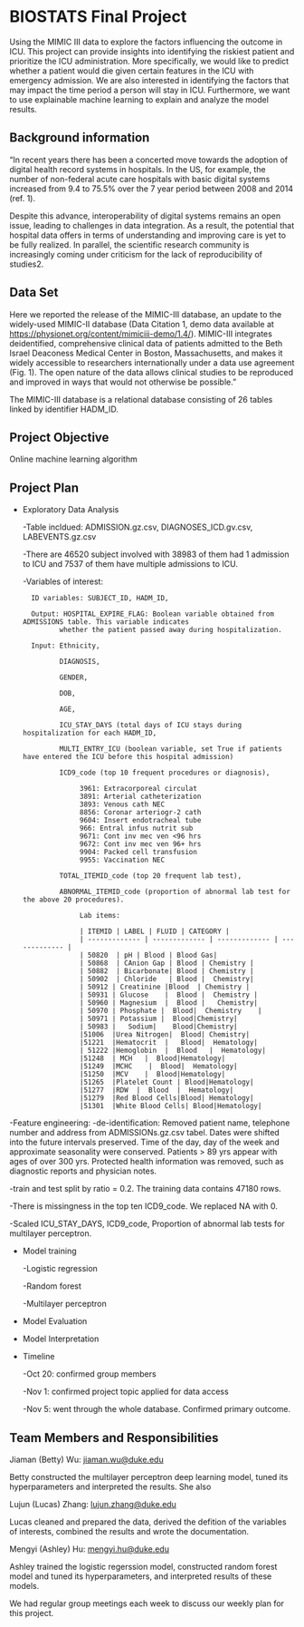 # BIOSTATS Final Project
Using the MIMIC III data to explore the factors influencing the outcome in ICU. This project can provide insights into identifying the riskiest patient and prioritize the ICU administration. More specifically, we would like to predict whether a patient would die given certain features in the ICU with emergency admission. We are also interested in identifying the factors that may impact the time period a person will stay in ICU. Furthermore, we want to use explainable machine learning to explain and analyze the model results. 

## Background information
“In recent years there has been a concerted move towards the adoption of digital health record systems in hospitals. In the US, for example, the number of non-federal acute care hospitals with basic digital systems increased from 9.4 to 75.5% over the 7 year period between 2008 and 2014 (ref. 1).

Despite this advance, interoperability of digital systems remains an open issue, leading to challenges in data integration. As a result, the potential that hospital data offers in terms of understanding and improving care is yet to be fully realized. In parallel, the scientific research community is increasingly coming under criticism for the lack of reproducibility of studies2.

## Data Set
Here we reported the release of the MIMIC-III database, an update to the widely-used MIMIC-II database (Data Citation 1, demo data available at https://physionet.org/content/mimiciii-demo/1.4/). MIMIC-III integrates deidentified, comprehensive clinical data of patients admitted to the Beth Israel Deaconess Medical Center in Boston, Massachusetts, and makes it widely accessible to researchers internationally under a data use agreement (Fig. 1). The open nature of the data allows clinical studies to be reproduced and improved in ways that would not otherwise be possible.”

The MIMIC-III database is a relational database consisting of 26 tables linked by identifier HADM_ID.

## Project Objective 
Online machine learning algorithm

## Project Plan
- Exploratory Data Analysis
    
    -Table incldued: ADMISSION.gz.csv, DIAGNOSES_ICD.gv.csv, LABEVENTS.gz.csv  
    
    -There are 46520 subject involved with 38983 of them had 1 admission to ICU and 7537 of them have 
     multiple admissions to ICU.
    
    -Variables of interest:
        
        ID variables: SUBJECT_ID, HADM_ID,
        
        Output: HOSPITAL_EXPIRE_FLAG: Boolean variable obtained from ADMISSIONS table. This variable indicates 
               whether the patient passed away during hospitalization.
        
        Input: Ethnicity,
               
               DIAGNOSIS, 
               
               GENDER, 
               
               DOB, 
               
               AGE, 
               
               ICU_STAY_DAYS (total days of ICU stays during hospitalization for each HADM_ID, 
               
               MULTI_ENTRY_ICU (boolean variable, set True if patients have entered the ICU before this hospital admission)
               
               ICD9_code (top 10 frequent procedures or diagnosis),
                   
                    3961: Extracorporeal circulat
                    3891: Arterial catheterization	
                    3893: Venous cath NEC	
                    8856: Coronar arteriogr-2 cath	
                    9604: Insert endotracheal tube	
                    966: Entral infus nutrit sub	
                    9671: Cont inv mec ven <96 hrs	
                    9672: Cont inv mec ven 96+ hrs	
                    9904: Packed cell transfusion	
                    9955: Vaccination NEC
               
               TOTAL_ITEMID_code (top 20 frequent lab test),
               
               ABNORMAL_ITEMID_code (proportion of abnormal lab test for the above 20 procedures).
                    
                    Lab items:
                    
                    | ITEMID | LABEL | FLUID | CATEGORY |
                    | ------------- | ------------- | ------------- | ------------- |
                    | 50820  | pH | Blood | Blood Gas|
                    | 50868  | CAnion Gap | Blood | Chemistry |
                    | 50882  | Bicarbonate| Blood | Chemistry |
                    | 50902	 | Chloride	  | Blood |  Chemistry|
                    | 50912	| Creatinine |Blood	 | Chemistry |
                    | 50931	| Glucose	 |  Blood |	 Chemistry |
                    | 50960	| Magnesium	 |  Blood |	  Chemistry|
                    | 50970	| Phosphate	|  Blood|  Chemistry	|
                    | 50971	| Potassium	|  Blood|Chemistry|
                    | 50983 |	Sodium|	   Blood|Chemistry|
                    |51006	|Urea Nitrogen|  Blood|	Chemistry|
                    |51221	|Hematocrit	 |   Blood|	 Hematology|
                    | 51222	|Hemoglobin	 |  Blood	|  Hematology|
                    |51248	| MCH	|  Blood|Hematology|
                    |51249	|MCHC	 |  Blood|	Hematology|
                    |51250	|MCV	|  Blood|Hematology|
                    |51265	|Platelet Count	| Blood|Hematology|
                    |51277	|RDW  |  Blood	|  Hematology|
                    |51279	|Red Blood Cells|Blood|	Hematology|
                    |51301	|White Blood Cells|	Blood|Hematology|
                    
                    
     
-Feature engineering:
    -de-identification: 
        Removed patient name, telephone number and address from ADMISSIONs.gz.csv tabel.
        Dates were shifted into the future intervals preserved. Time of the day, day of the week and 
        approximate seasonality were conserved.
        Patients > 89 yrs appear with ages of over 300 yrs.
        Protected health information was removed, such as diagnostic reports and physician notes.
   
   -train and test split by ratio = 0.2. The training data contains 47180 rows.
   
   -There is missingness in the top ten ICD9_code. We replaced NA with 0.
   
   -Scaled ICU_STAY_DAYS, ICD9_code, Proportion of abnormal lab tests for multilayer perceptron.

- Model training
   
    -Logistic regression
   
    -Random forest
    
    -Multilayer perceptron

- Model Evaluation

- Model Interpretation

- Timeline

    -Oct 20: confirmed group members
    
    -Nov 1: confirmed project topic applied for data access
    
    -Nov 5: went through the whole database. Confirmed primary outcome.

## Team Members and Responsibilities

Jiaman (Betty) Wu: jiaman.wu@duke.edu

Betty constructed the multilayer perceptron deep learning model, tuned its hyperparameters and interpreted the results. She also  

Lujun (Lucas) Zhang: lujun.zhang@duke.edu

Lucas cleaned and prepared the data, derived the defition of the variables of interests, combined the results and wrote the documentation.

Mengyi (Ashley) Hu: mengyi.hu@duke.edu

Ashley trained the logistic regerssion model, constructed random forest model and tuned its hyperparameters, and interpreted results of these models.

We had regular group meetings each week to discuss our weekly plan for this project.
